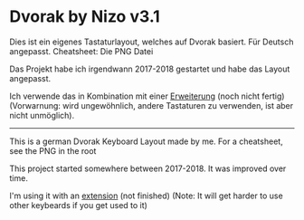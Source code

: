 # Dvorak by Nizo v3.1

Dies ist ein eigenes Tastaturlayout, welches auf Dvorak basiert. Für Deutsch angepasst. Cheatsheet: Die PNG Datei

Das Projekt habe ich irgendwann 2017-2018 gestartet und habe das Layout angepasst.

Ich verwende das in Kombination mit einer [Erweiterung](https://github.com/theNizo/NizosUltimateKeyboard) (noch nicht fertig) (Vorwarnung: wird ungewöhnlich, andere Tastaturen zu verwenden, ist aber nicht unmöglich).

------

This is a german Dvorak Keyboard Layout made by me. For a cheatsheet, see the PNG in the root

This project started somewhere between 2017-2018. It was improved over time.

I'm using it with an [extension](https://github.com/theNizo/NizosUltimateKeyboard) (not finished) (Note: It will get harder to use other keybeards if you get used to it)
